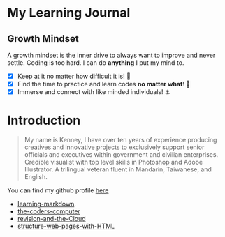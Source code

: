 # My Learning Journal
>
## Growth Mindset

A growth mindset is the inner drive to always want to improve and never settle. ~~Coding is too hard.~~ I can do **anything** I put my mind to.

- [x] Keep at it no matter how difficult it is! 📝
- [x] Find the time to practice and learn codes **no matter what**! 🥊
- [x] Immerse and connect with like minded individuals! ⚓

# Introduction

>My name is Kenney, I have over ten years of experience producing creatives and innovative projects to exclusively support senior officials and executives within government and civilian enterprises. Credible visualist with top level skills in Photoshop and Adobe Illustrator. A trilingual veteran fluent in Mandarin, Taiwanese, and English.

You can find my github profile [here](https://github.com/kenney-yang)

- [learning-markdown](https://kenney-yang.github.io/reading-notes/learning-markdown).  
- [the-coders-computer](https://kenney-yang.github.io/reading-notes/the-coders-computer) 
- [revision-and-the-Cloud](https://rogermreyes.github.io/reading-notes/revisions-and-the-Cloud)
- [structure-web-pages-with-HTML](https://rogermreyes.github.io/reading-notes/structure-web-pages-with-HTML)

